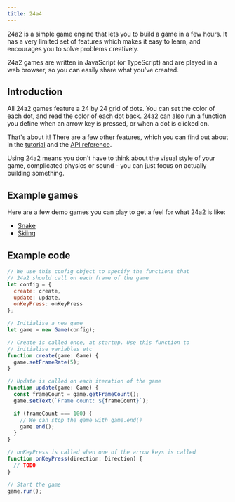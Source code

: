 ```yaml
---
title: 24a4
---
```


<div id="landing-sketch"></div>

24a2 is a simple game engine that lets you to build a game in a few hours. It
has a very limited set of features which makes it easy to learn, and encourages
you to solve problems creatively.

24a2 games are written in JavaScript (or TypeScript) and are played in a web
browser, so you can easily share what you've created.

## Introduction

All 24a2 games feature a 24 by 24 grid of dots. You can set the color of each
dot, and read the color of each dot back. 24a2 can also run a function you
define when an arrow key is pressed, or when a dot is clicked on.

That's about it! There are a few other features, which you can find out about in
the [tutorial](/tutorial) and the [API reference](/reference").

Using 24a2 means you don't have to think about the visual style of your game,
complicated physics or sound - you can just focus on actually building
something.

## Example games

Here are a few demo games you can play to get a feel for what 24a2 is like:

- [Snake](/games/snake)
- [Skiing](/games/skiing)

## Example code

```javascript
// We use this config object to specify the functions that
// 24a2 should call on each frame of the game
let config = {
  create: create,
  update: update,
  onKeyPress: onKeyPress
};

// Initialise a new game
let game = new Game(config);

// Create is called once, at startup. Use this function to
// initialise variables etc
function create(game: Game) {
  game.setFrameRate(5);
}

// Update is called on each iteration of the game
function update(game: Game) {
  const frameCount = game.getFrameCount();
  game.setText(`Frame count: ${frameCount}`);

  if (frameCount === 100) {
    // We can stop the game with game.end()
    game.end();
  }
}

// onKeyPress is called when one of the arrow keys is called
function onKeyPress(direction: Direction) {
  // TODO
}

// Start the game
game.run();
```
